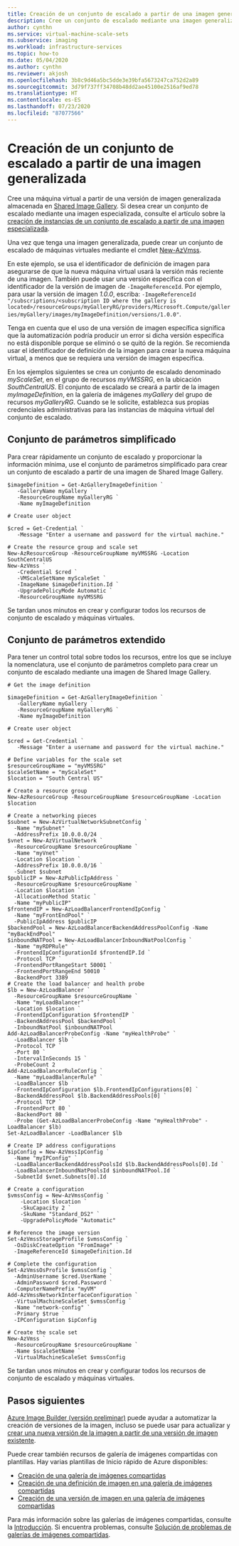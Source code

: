 ```yaml
---
title: Creación de un conjunto de escalado a partir de una imagen generalizada con Azure PowerShell
description: Cree un conjunto de escalado mediante una imagen generalizada en Shared Image Gallery.
author: cynthn
ms.service: virtual-machine-scale-sets
ms.subservice: imaging
ms.workload: infrastructure-services
ms.topic: how-to
ms.date: 05/04/2020
ms.author: cynthn
ms.reviewer: akjosh
ms.openlocfilehash: 3b8c9d46a5bc5dde3e39bfa5673247ca752d2a89
ms.sourcegitcommit: 3d79f737ff34708b48dd2ae45100e2516af9ed78
ms.translationtype: HT
ms.contentlocale: es-ES
ms.lasthandoff: 07/23/2020
ms.locfileid: "87077566"
---
```

# <a name="create-a-scale-set-from-a-generalized-image"></a>Creación de un conjunto de escalado a partir de una imagen generalizada

Cree una máquina virtual a partir de una versión de imagen generalizada almacenada en [Shared Image Gallery](shared-image-galleries.md). Si desea crear un conjunto de escalado mediante una imagen especializada, consulte el artículo sobre la [creación de instancias de un conjunto de escalado a partir de una imagen especializada](instance-specialized-image-version-powershell.md).

Una vez que tenga una imagen generalizada, puede crear un conjunto de escalado de máquinas virtuales mediante el cmdlet [New-AzVmss](/powershell/module/az.compute/new-azvmss). 

En este ejemplo, se usa el identificador de definición de imagen para asegurarse de que la nueva máquina virtual usará la versión más reciente de una imagen. También puede usar una versión específica con el identificador de la versión de imagen de `-ImageReferenceId`. Por ejemplo, para usar la versión de imagen *1.0.0*, escriba: `-ImageReferenceId "/subscriptions/<subscription ID where the gallery is located>/resourceGroups/myGalleryRG/providers/Microsoft.Compute/galleries/myGallery/images/myImageDefinition/versions/1.0.0"`. 

Tenga en cuenta que el uso de una versión de imagen específica significa que la automatización podría producir un error si dicha versión específica no está disponible porque se eliminó o se quitó de la región. Se recomienda usar el identificador de definición de la imagen para crear la nueva máquina virtual, a menos que se requiera una versión de imagen específica.


En los ejemplos siguientes se crea un conjunto de escalado denominado *myScaleSet*, en el grupo de recursos *myVMSSRG*, en la ubicación *SouthCentralUS*. El conjunto de escalado se creará a partir de la imagen *myImageDefinition*, en la galería de imágenes *myGallery* del grupo de recursos *myGalleryRG*. Cuando se le solicite, establezca sus propias credenciales administrativas para las instancias de máquina virtual del conjunto de escalado.


## <a name="simplified-parameter-set"></a>Conjunto de parámetros simplificado

Para crear rápidamente un conjunto de escalado y proporcionar la información mínima, use el conjunto de parámetros simplificado para crear un conjunto de escalado a partir de una imagen de Shared Image Gallery.

```azurepowershell-interactive
$imageDefinition = Get-AzGalleryImageDefinition `
   -GalleryName myGallery `
   -ResourceGroupName myGalleryRG `
   -Name myImageDefinition

# Create user object

$cred = Get-Credential `
   -Message "Enter a username and password for the virtual machine."

# Create the resource group and scale set
New-AzResourceGroup -ResourceGroupName myVMSSRG -Location SouthCentralUS
New-AzVmss `
   -Credential $cred `
   -VMScaleSetName myScaleSet `
   -ImageName $imageDefinition.Id `
   -UpgradePolicyMode Automatic `
   -ResourceGroupName myVMSSRG
```

Se tardan unos minutos en crear y configurar todos los recursos de conjunto de escalado y máquinas virtuales.

## <a name="extended-parameter-set"></a>Conjunto de parámetros extendido

Para tener un control total sobre todos los recursos, entre los que se incluye la nomenclatura, use el conjunto de parámetros completo para crear un conjunto de escalado mediante una imagen de Shared Image Gallery. 

```azurepowershell-interactive
# Get the image definition

$imageDefinition = Get-AzGalleryImageDefinition `
   -GalleryName myGallery `
   -ResourceGroupName myGalleryRG `
   -Name myImageDefinition

# Create user object

$cred = Get-Credential `
   -Message "Enter a username and password for the virtual machine."
   
# Define variables for the scale set
$resourceGroupName = "myVMSSRG"
$scaleSetName = "myScaleSet"
$location = "South Central US"

# Create a resource group
New-AzResourceGroup -ResourceGroupName $resourceGroupName -Location $location

# Create a networking pieces
$subnet = New-AzVirtualNetworkSubnetConfig `
  -Name "mySubnet" `
  -AddressPrefix 10.0.0.0/24
$vnet = New-AzVirtualNetwork `
  -ResourceGroupName $resourceGroupName `
  -Name "myVnet" `
  -Location $location `
  -AddressPrefix 10.0.0.0/16 `
  -Subnet $subnet
$publicIP = New-AzPublicIpAddress `
  -ResourceGroupName $resourceGroupName `
  -Location $location `
  -AllocationMethod Static `
  -Name "myPublicIP"
$frontendIP = New-AzLoadBalancerFrontendIpConfig `
  -Name "myFrontEndPool" `
  -PublicIpAddress $publicIP
$backendPool = New-AzLoadBalancerBackendAddressPoolConfig -Name "myBackEndPool"
$inboundNATPool = New-AzLoadBalancerInboundNatPoolConfig `
  -Name "myRDPRule" `
  -FrontendIpConfigurationId $frontendIP.Id `
  -Protocol TCP `
  -FrontendPortRangeStart 50001 `
  -FrontendPortRangeEnd 50010 `
  -BackendPort 3389
# Create the load balancer and health probe
$lb = New-AzLoadBalancer `
  -ResourceGroupName $resourceGroupName `
  -Name "myLoadBalancer" `
  -Location $location `
  -FrontendIpConfiguration $frontendIP `
  -BackendAddressPool $backendPool `
  -InboundNatPool $inboundNATPool
Add-AzLoadBalancerProbeConfig -Name "myHealthProbe" `
  -LoadBalancer $lb `
  -Protocol TCP `
  -Port 80 `
  -IntervalInSeconds 15 `
  -ProbeCount 2
Add-AzLoadBalancerRuleConfig `
  -Name "myLoadBalancerRule" `
  -LoadBalancer $lb `
  -FrontendIpConfiguration $lb.FrontendIpConfigurations[0] `
  -BackendAddressPool $lb.BackendAddressPools[0] `
  -Protocol TCP `
  -FrontendPort 80 `
  -BackendPort 80 `
  -Probe (Get-AzLoadBalancerProbeConfig -Name "myHealthProbe" -LoadBalancer $lb)
Set-AzLoadBalancer -LoadBalancer $lb

# Create IP address configurations
$ipConfig = New-AzVmssIpConfig `
  -Name "myIPConfig" `
  -LoadBalancerBackendAddressPoolsId $lb.BackendAddressPools[0].Id `
  -LoadBalancerInboundNatPoolsId $inboundNATPool.Id `
  -SubnetId $vnet.Subnets[0].Id

# Create a configuration 
$vmssConfig = New-AzVmssConfig `
    -Location $location `
    -SkuCapacity 2 `
    -SkuName "Standard_DS2" `
    -UpgradePolicyMode "Automatic"

# Reference the image version
Set-AzVmssStorageProfile $vmssConfig `
  -OsDiskCreateOption "FromImage" `
  -ImageReferenceId $imageDefinition.Id

# Complete the configuration
Set-AzVmssOsProfile $vmssConfig `
  -AdminUsername $cred.UserName `
  -AdminPassword $cred.Password `
  -ComputerNamePrefix "myVM"
Add-AzVmssNetworkInterfaceConfiguration `
  -VirtualMachineScaleSet $vmssConfig `
  -Name "network-config" `
  -Primary $true `
  -IPConfiguration $ipConfig

# Create the scale set 
New-AzVmss `
  -ResourceGroupName $resourceGroupName `
  -Name $scaleSetName `
  -VirtualMachineScaleSet $vmssConfig
```

Se tardan unos minutos en crear y configurar todos los recursos de conjunto de escalado y máquinas virtuales.

## <a name="next-steps"></a>Pasos siguientes
[Azure Image Builder (versión preliminar)](../virtual-machines/linux/image-builder-overview.md) puede ayudar a automatizar la creación de versiones de la imagen, incluso se puede usar para actualizar y [crear una nueva versión de la imagen a partir de una versión de imagen existente](../virtual-machines/linux/image-builder-gallery-update-image-version.md). 

Puede crear también recursos de galería de imágenes compartidas con plantillas. Hay varias plantillas de Inicio rápido de Azure disponibles: 

- [Creación de una galería de imágenes compartidas](https://azure.microsoft.com/resources/templates/101-sig-create/)
- [Creación de una definición de imagen en una galería de imágenes compartidas](https://azure.microsoft.com/resources/templates/101-sig-image-definition-create/)
- [Creación de una versión de imagen en una galería de imágenes compartidas](https://azure.microsoft.com/resources/templates/101-sig-image-version-create/)

Para más información sobre las galerías de imágenes compartidas, consulte la [Introducción](shared-image-galleries.md). Si encuentra problemas, consulte [Solución de problemas de galerías de imágenes compartidas](troubleshooting-shared-images.md).